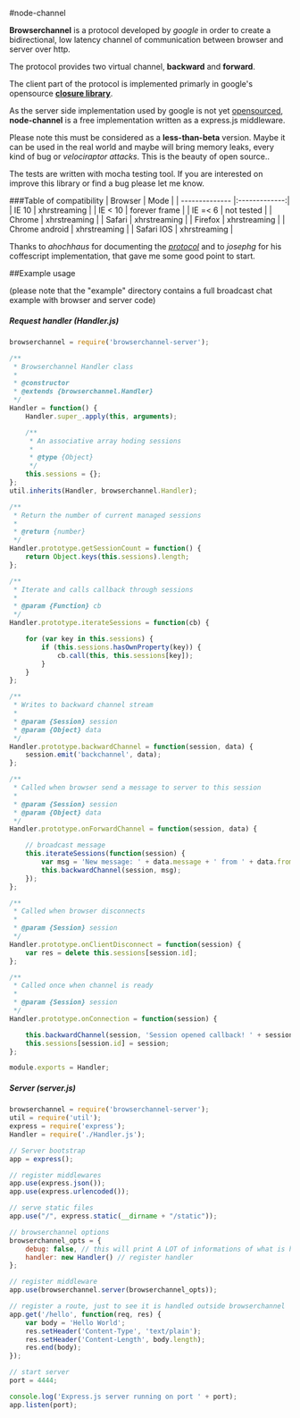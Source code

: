 #node-channel

**Browserchannel** is a protocol developed by *google* in order to create a bidirectional, low latency channel of communication between browser and server over http.

The protocol provides two virtual channel, **backward** and **forward**. 

The client part of the protocol is implemented primarly in google's opensource **[closure library](http://docs.closure-library.googlecode.com/git/closure_goog_net_browserchannel.js.source.html)**.

As the server side implementation used by google is not yet [opensourced](http://books.google.com/books?id=p7uyWPcVGZsC&pg=PA179), **node-channel** is a free implementation written as a express.js middleware.

Please note this must be considered as a **less-than-beta** version. Maybe it can be used in the real world and maybe will bring memory leaks, every kind of bug or *velociraptor attacks*.
This is the beauty of open source..

The tests are written with mocha testing tool. If you are interested on improve this library or find a bug please let me know. 

###Table of compatibility
| Browser        | Mode          |
| -------------- |:-------------:|
| IE 10          | xhrstreaming  |
| IE < 10        | forever frame |
| IE =< 6        | not tested    |
| Chrome         | xhrstreaming  |
| Safari         | xhrstreaming  |
| Firefox        | xhrstreaming  |
| Chrome android | xhrstreaming  |
| Safari IOS     | xhrstreaming  |

Thanks to *ahochhaus* for documenting the *[protocol](https://code.google.com/p/libevent-browserchannel-server/wiki/BrowserChannelProtocol)* and to *josephg* for his coffescript implementation, that gave me some good point to start.

##Example usage

(please note that the "example" directory contains a full broadcast chat example with browser and server code)

##### Request handler (Handler.js)
```javascript
browserchannel = require('browserchannel-server');

/**
 * Browserchannel Handler class
 *
 * @constructor
 * @extends {browserchannel.Handler}
 */
Handler = function() {
    Handler.super_.apply(this, arguments);

    /**
     * An associative array hoding sessions
     *
     * @type {Object}
     */
    this.sessions = {};
};
util.inherits(Handler, browserchannel.Handler);

/**
 * Return the number of current managed sessions
 *
 * @return {number}
 */
Handler.prototype.getSessionCount = function() {
    return Object.keys(this.sessions).length;
};

/**
 * Iterate and calls callback through sessions
 *
 * @param {Function} cb
 */
Handler.prototype.iterateSessions = function(cb) {

    for (var key in this.sessions) {
        if (this.sessions.hasOwnProperty(key)) {
            cb.call(this, this.sessions[key]);
        }
    }
};

/**
 * Writes to backward channel stream
 *
 * @param {Session} session
 * @param {Object} data
 */
Handler.prototype.backwardChannel = function(session, data) {
    session.emit('backchannel', data);
};

/**
 * Called when browser send a message to server to this session
 *
 * @param {Session} session
 * @param {Object} data
 */
Handler.prototype.onForwardChannel = function(session, data) {

    // broadcast message
    this.iterateSessions(function(session) {
        var msg = 'New message: ' + data.message + ' from ' + data.from;
        this.backwardChannel(session, msg);
    });
};

/**
 * Called when browser disconnects
 *
 * @param {Session} session
 */
Handler.prototype.onClientDisconnect = function(session) {
    var res = delete this.sessions[session.id];
};

/**
 * Called once when channel is ready
 *
 * @param {Session} session
 */
Handler.prototype.onConnection = function(session) {

    this.backwardChannel(session, 'Session opened callback! ' + session.id);
    this.sessions[session.id] = session;
};

module.exports = Handler;
```

##### Server (server.js)

```javascript
browserchannel = require('browserchannel-server');
util = require('util');
express = require('express');
Handler = require('./Handler.js');

// Server bootstrap
app = express();

// register middlewares
app.use(express.json());
app.use(express.urlencoded());

// serve static files
app.use("/", express.static(__dirname + "/static"));

// browserchannel options
browserchannel_opts = {
    debug: false, // this will print A LOT of informations of what is happening
    handler: new Handler() // register handler
};

// register middleware
app.use(browserchannel.server(browserchannel_opts));

// register a route, just to see it is handled outside browserchannel
app.get('/hello', function(req, res) {
    var body = 'Hello World';
    res.setHeader('Content-Type', 'text/plain');
    res.setHeader('Content-Length', body.length);
    res.end(body);
});

// start server
port = 4444;

console.log('Express.js server running on port ' + port);
app.listen(port);
```
